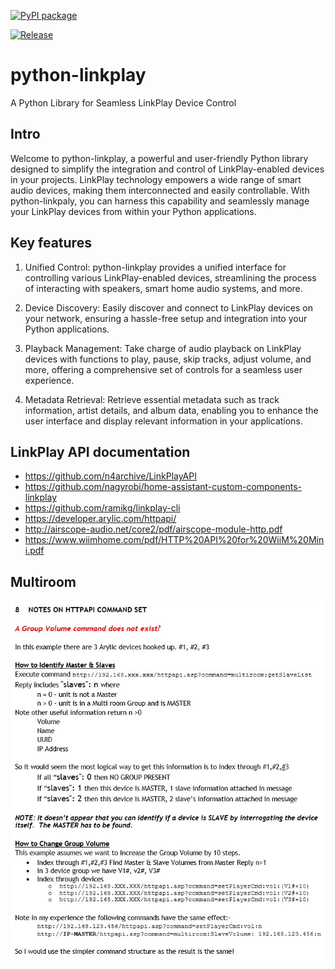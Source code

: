 
[![PyPI package](https://badge.fury.io/py/python-linkplay.svg)](https://pypi.org/project/python-linkplay/)

[![Release](https://github.com/velleman/python-linkplay/actions/workflows/release/badge.svg)](https://github.com/velleman/python-linkplay/actions/workflows/release.yaml)

# python-linkplay
A Python Library for Seamless LinkPlay Device Control

## Intro

Welcome to python-linkplay, a powerful and user-friendly Python library designed to simplify the integration and control of LinkPlay-enabled devices in your projects. LinkPlay technology empowers a wide range of smart audio devices, making them interconnected and easily controllable. With python-linkpaly, you can harness this capability and seamlessly manage your LinkPlay devices from within your Python applications.

## Key features

1. Unified Control: python-linkplay provides a unified interface for controlling various LinkPlay-enabled devices, streamlining the process of interacting with speakers, smart home audio systems, and more.

2. Device Discovery: Easily discover and connect to LinkPlay devices on your network, ensuring a hassle-free setup and integration into your Python applications.

3. Playback Management: Take charge of audio playback on LinkPlay devices with functions to play, pause, skip tracks, adjust volume, and more, offering a comprehensive set of controls for a seamless user experience.

4. Metadata Retrieval: Retrieve essential metadata such as track information, artist details, and album data, enabling you to enhance the user interface and display relevant information in your applications.

## LinkPlay API documentation

- https://github.com/n4archive/LinkPlayAPI
- https://github.com/nagyrobi/home-assistant-custom-components-linkplay
- https://github.com/ramikg/linkplay-cli
- https://developer.arylic.com/httpapi/
- http://airscope-audio.net/core2/pdf/airscope-module-http.pdf
- https://www.wiimhome.com/pdf/HTTP%20API%20for%20WiiM%20Mini.pdf

## Multiroom

![Alt text](image.png)